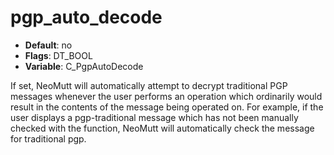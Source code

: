 # pgp_auto_decode

- **Default**: no
- **Flags**: DT_BOOL
- **Variable**: C_PgpAutoDecode

If set, NeoMutt will automatically attempt to decrypt traditional PGP
messages whenever the user performs an operation which ordinarily would
result in the contents of the message being operated on.  For example,
if the user displays a pgp-traditional message which has not been manually
checked with the <check-traditional-pgp> function, NeoMutt will automatically
check the message for traditional pgp.
